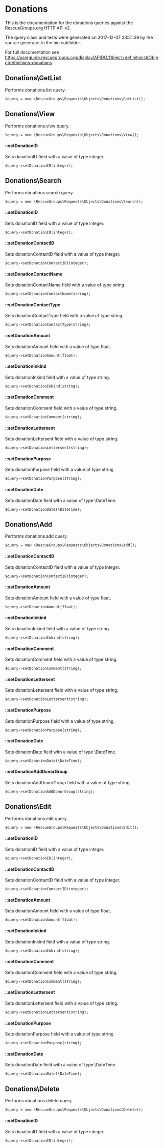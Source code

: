 # Donations

This is the documentation for the donations queries against the RescueGroups.org HTTP API v2.

The query class and tests were generated on 2017-12-07 23:51:39 by the source generator in the bin subfolder.

For full documentation see https://userguide.rescuegroups.org/display/APIDG/Object+definitions#Objectdefinitions-donations

## Donations\GetList

Performs donations.list query.

    $query = new \RescueGroups\Requests\Objects\Donations\GetList();



## Donations\View

Performs donations.view query.

    $query = new \RescueGroups\Requests\Objects\Donations\View();

#### ::setDonationID

Sets donationID field with a value of type integer.

    $query->setDonationID(integer);



## Donations\Search

Performs donations.search query.

    $query = new \RescueGroups\Requests\Objects\Donations\Search();

#### ::setDonationID

Sets donationID field with a value of type integer.

    $query->setDonationID(integer);

#### ::setDonationContactID

Sets donationContactID field with a value of type integer.

    $query->setDonationContactID(integer);

#### ::setDonationContactName

Sets donationContactName field with a value of type string.

    $query->setDonationContactName(string);

#### ::setDonationContactType

Sets donationContactType field with a value of type string.

    $query->setDonationContactType(string);

#### ::setDonationAmount

Sets donationAmount field with a value of type float.

    $query->setDonationAmount(float);

#### ::setDonationInkind

Sets donationInkind field with a value of type string.

    $query->setDonationInkind(string);

#### ::setDonationComment

Sets donationComment field with a value of type string.

    $query->setDonationComment(string);

#### ::setDonationLettersent

Sets donationLettersent field with a value of type string.

    $query->setDonationLettersent(string);

#### ::setDonationPurpose

Sets donationPurpose field with a value of type string.

    $query->setDonationPurpose(string);

#### ::setDonationDate

Sets donationDate field with a value of type \DateTime.

    $query->setDonationDate(\DateTime);



## Donations\Add

Performs donations.add query.

    $query = new \RescueGroups\Requests\Objects\Donations\Add();

#### ::setDonationContactID

Sets donationContactID field with a value of type integer.

    $query->setDonationContactID(integer);

#### ::setDonationAmount

Sets donationAmount field with a value of type float.

    $query->setDonationAmount(float);

#### ::setDonationInkind

Sets donationInkind field with a value of type string.

    $query->setDonationInkind(string);

#### ::setDonationComment

Sets donationComment field with a value of type string.

    $query->setDonationComment(string);

#### ::setDonationLettersent

Sets donationLettersent field with a value of type string.

    $query->setDonationLettersent(string);

#### ::setDonationPurpose

Sets donationPurpose field with a value of type string.

    $query->setDonationPurpose(string);

#### ::setDonationDate

Sets donationDate field with a value of type \DateTime.

    $query->setDonationDate(\DateTime);

#### ::setDonationAddDonorGroup

Sets donationAddDonorGroup field with a value of type string.

    $query->setDonationAddDonorGroup(string);



## Donations\Edit

Performs donations.edit query.

    $query = new \RescueGroups\Requests\Objects\Donations\Edit();

#### ::setDonationID

Sets donationID field with a value of type integer.

    $query->setDonationID(integer);

#### ::setDonationContactID

Sets donationContactID field with a value of type integer.

    $query->setDonationContactID(integer);

#### ::setDonationAmount

Sets donationAmount field with a value of type float.

    $query->setDonationAmount(float);

#### ::setDonationInkind

Sets donationInkind field with a value of type string.

    $query->setDonationInkind(string);

#### ::setDonationComment

Sets donationComment field with a value of type string.

    $query->setDonationComment(string);

#### ::setDonationLettersent

Sets donationLettersent field with a value of type string.

    $query->setDonationLettersent(string);

#### ::setDonationPurpose

Sets donationPurpose field with a value of type string.

    $query->setDonationPurpose(string);

#### ::setDonationDate

Sets donationDate field with a value of type \DateTime.

    $query->setDonationDate(\DateTime);



## Donations\Delete

Performs donations.delete query.

    $query = new \RescueGroups\Requests\Objects\Donations\Delete();

#### ::setDonationID

Sets donationID field with a value of type integer.

    $query->setDonationID(integer);





